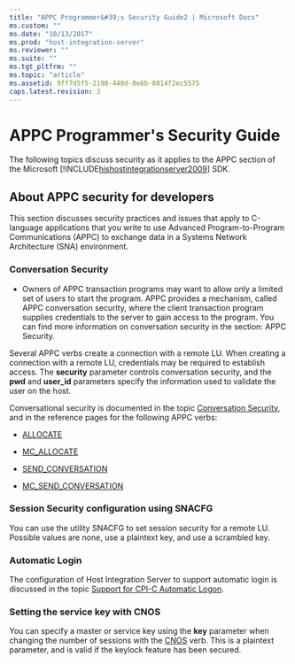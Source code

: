 ```yaml
---
title: "APPC Programmer&#39;s Security Guide2 | Microsoft Docs"
ms.custom: ""
ms.date: "10/13/2017"
ms.prod: "host-integration-server"
ms.reviewer: ""
ms.suite: ""
ms.tgt_pltfrm: ""
ms.topic: "article"
ms.assetid: 9ff7d5f5-2198-440d-8e6b-8814f2ec5575
caps.latest.revision: 3
---
```

# APPC Programmer&#39;s Security Guide
The following topics discuss security as it applies to the APPC section of the Microsoft [!INCLUDE[hishostintegrationserver2009](../core/includes/hishostintegrationserver2009-md.md)] SDK.  
  
## About APPC security for developers  
 This section discusses security practices and issues that apply to C-language applications that you write to use Advanced Program-to-Program Communications (APPC) to exchange data in a Systems Network Architecture (SNA) environment.  
  
### Conversation Security  
  
-   Owners of APPC transaction programs may want to allow only a limited set of users to start the program. APPC provides a mechanism, called APPC conversation security, where the client transaction program supplies credentials to the server to gain access to the program. You can find more information on conversation security in the section: APPC Security.  
  
 Several APPC verbs create a connection with a remote LU. When creating a connection with a remote LU, credentials may be required to establish access. The **security** parameter controls conversation security, and the **pwd** and **user_id** parameters specify the information used to validate the user on the host.  
  
 Conversational security is documented in the topic [Conversation Security](../core/conversation-security.md), and in the reference pages for the following APPC verbs:  
  
-   [ALLOCATE](../Topic/ALLOCATE1.md)  
  
-   [MC_ALLOCATE](../Topic/MC_ALLOCATE1.md)  
  
-   [SEND_CONVERSATION](../Topic/SEND_CONVERSATION1.md)  
  
-   [MC_SEND_CONVERSATION](../Topic/MC_SEND_CONVERSATION2.md)  
  
### Session Security configuration using SNACFG  
 You can use the utility SNACFG to set session security for a remote LU. Possible values are none, use a plaintext key, and use a scrambled key.  
  
### Automatic Login  
 The configuration of Host Integration Server to support automatic login is discussed in the topic [Support for CPI-C Automatic Logon](../core/support-for-cpi-c-automatic-logon.md).  
  
### Setting the service key with CNOS  
 You can specify a master or service key using the **key** parameter when changing the number of sessions with the [CNOS](../Topic/CNOS1.md) verb. This is a plaintext parameter, and is valid if the keylock feature has been secured.